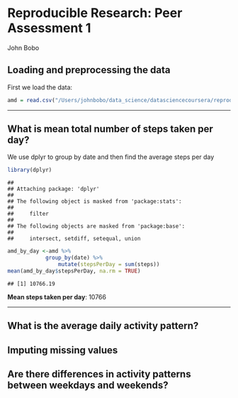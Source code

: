 # Reproducible Research: Peer Assessment 1
John Bobo  


## Loading and preprocessing the data
First we load the data:

```r
amd = read.csv("/Users/johnbobo/data_science/datasciencecoursera/reproducible_research/RepData_PeerAssessment1/activity.csv")
```

***

## What is mean total number of steps taken per day?
We use dplyr to group by date and then find the average steps per day

```r
library(dplyr)
```

```
## 
## Attaching package: 'dplyr'
## 
## The following object is masked from 'package:stats':
## 
##     filter
## 
## The following objects are masked from 'package:base':
## 
##     intersect, setdiff, setequal, union
```

```r
amd_by_day <-amd %>%
            group_by(date) %>%
                mutate(stepsPerDay = sum(steps))
mean(amd_by_day$stepsPerDay, na.rm = TRUE)
```

```
## [1] 10766.19
```
**Mean steps taken per day**: 10766

***

## What is the average daily activity pattern?



## Imputing missing values



## Are there differences in activity patterns between weekdays and weekends?
